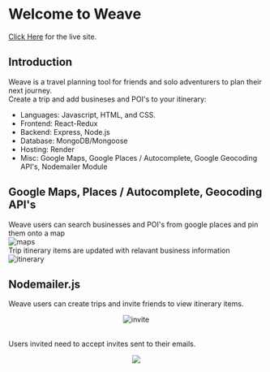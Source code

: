 # Welcome to Weave

[Click Here](https://weavetravel.onrender.com) for the live site.

## Introduction

Weave is a travel planning tool for friends and solo adventurers to plan their next journey.
<br>
Create a trip and add busineses and POI's to your itinerary:

- Languages: Javascript, HTML, and CSS.
- Frontend: React-Redux
- Backend: Express, Node.js
- Database: MongoDB/Mongoose
- Hosting: Render
- Misc: Google Maps, Google Places / Autocomplete, Google Geocoding API's, Nodemailer Module

## Google Maps, Places / Autocomplete, Geocoding API's

Weave users can search businesses and POI's from google places and pin them onto a map
<br>
![maps](./frontend/public/readme-maps.png)
<br>
Trip itinerary items are updated with relavant business information
<br>
![itinerary](./frontend/public/readme-itinerary.png)

## Nodemailer.js

Weave users can create trips and invite friends to view itinerary items.
<p align="center">
  <img src="./frontend/public/readme-invite.png" alt="invite"/>
</p>
<br>
Users invited need to accept invites sent to their emails.
<br>
<p align="center">
  <img src="./frontend/public/readme-email.png"/>
</p>
